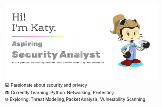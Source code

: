 ![Header](githubBanner.png)
💻 Passionate about security and privacy                                                          
📚 Currently Learning: Python, Networking, Pentesting  
🌐 Exploring: Threat Modeling, Packet Analysis, Vulnerability Scanning

<!---
KatyFrancesA/KatyFrancesA is a ✨ special ✨ repository because its `README.md` (this file) appears on your GitHub profile.
You can click the Preview link to take a look at your changes.
--->
